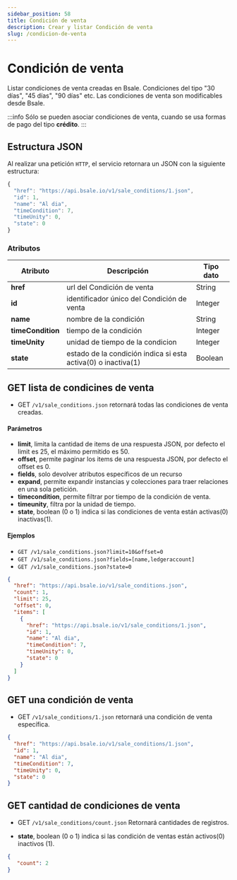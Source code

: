 ```yaml
---
sidebar_position: 58
title: Condición de venta
description: Crear y listar Condición de venta
slug: /condicion-de-venta
---
```



# Condición de venta
Listar condiciones de venta creadas en Bsale. Condiciones del tipo "30 días", "45 días", "90 días" etc. Las condiciones de venta son modificables desde Bsale.

:::info
Sólo se pueden asociar condiciones de venta, cuando se usa formas de pago del tipo **crédito**.
:::

## Estructura JSON

Al realizar una petición `HTTP`, el servicio retornara un JSON con la siguiente estructura:

```js title="Response /sale_conditions/1.json"
{
  "href": "https://api.bsale.io/v1/sale_conditions/1.json",
  "id": 1,
  "name": "Al dia",
  "timeCondition": 7,
  "timeUnity": 0,
  "state": 0
}
```

### Atributos
| Atributo      | Descripción | Tipo dato |
| ----------- | ----------- | ----------- |
| **href**      | url del Condición de venta     | String       |
| **id**   | identificador único del Condición de venta   | Integer |
| **name**   |  nombre de la condición | String |
| **timeCondition**   |  tiempo de la condición | Integer |
| **timeUnity**   |  unidad de tiempo de la condicion | Integer |
| **state**   |  estado de la condición indica si esta activa(0) o inactiva(1) | Boolean | 

## GET lista de condicines de venta
- GET `/v1/sale_conditions.json` retornará todas las condiciones de venta creadas.

#### Parámetros
- **limit**, limita la cantidad de items de una respuesta JSON, por defecto el limit es 25, el máximo permitido es 50.
- **offset**, permite paginar los items de una respuesta JSON, por defecto el offset es 0.
- **fields**, solo devolver atributos específicos de un recurso
- **expand**, permite expandir instancias y colecciones para traer relaciones en una sola petición.
- **timecondition**, permite filtrar por tiempo de la condición de venta.
- **timeunity**, filtra por la unidad de tiempo.
- **state**, boolean (0 o 1) indica si las condiciones de venta están activas(0) inactivas(1).
  
#### Ejemplos
- `GET /v1/sale_conditions.json?limit=10&offset=0`
- `GET /v1/sale_conditions.json?fields=[name,ledgeraccount]`
- `GET /v1/sale_conditions.json?state=0`


```json title="Response /sale_conditions.json "
{
  "href": "https://api.bsale.io/v1/sale_conditions.json",
  "count": 1,
  "limit": 25,
  "offset": 0,
  "items": [
    {
      "href": "https://api.bsale.io/v1/sale_conditions/1.json",
      "id": 1,
      "name": "Al dia",
      "timeCondition": 7,
      "timeUnity": 0,
      "state": 0
    }
  ]
}
```
## GET una condición de venta
- GET `/v1/sale_conditions/1.json` retornará una condición de venta específica.

```json title="Response /sale_conditions/1.json"
{
  "href": "https://api.bsale.io/v1/sale_conditions/1.json",
  "id": 1,
  "name": "Al dia",
  "timeCondition": 7,
  "timeUnity": 0,
  "state": 0
}
```
## GET cantidad de condiciones de venta
- GET `/v1/sale_conditions/count.json` Retornará cantidades de registros.

- **state**, boolean (0 o 1) indica si las condición de ventas están activos(0) inactivos (1).
  
```json 
{
   "count": 2
}
```
